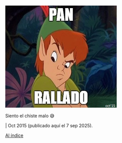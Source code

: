 ![pan_rallado.jpg](pan_rallado.jpg)

Siento el chiste malo 😅

| Oct 2015 (publicado aquí el 7 sep 2025).

[Al índice](https://ikergl.github.io/#%C3%ADndice)
